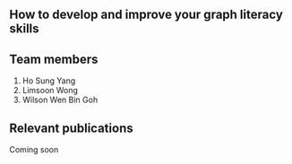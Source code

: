 ## How to develop and improve your graph literacy skills



## Team members
1. Ho Sung Yang
2. Limsoon Wong
3. Wilson Wen Bin Goh

## Relevant publications
Coming soon
